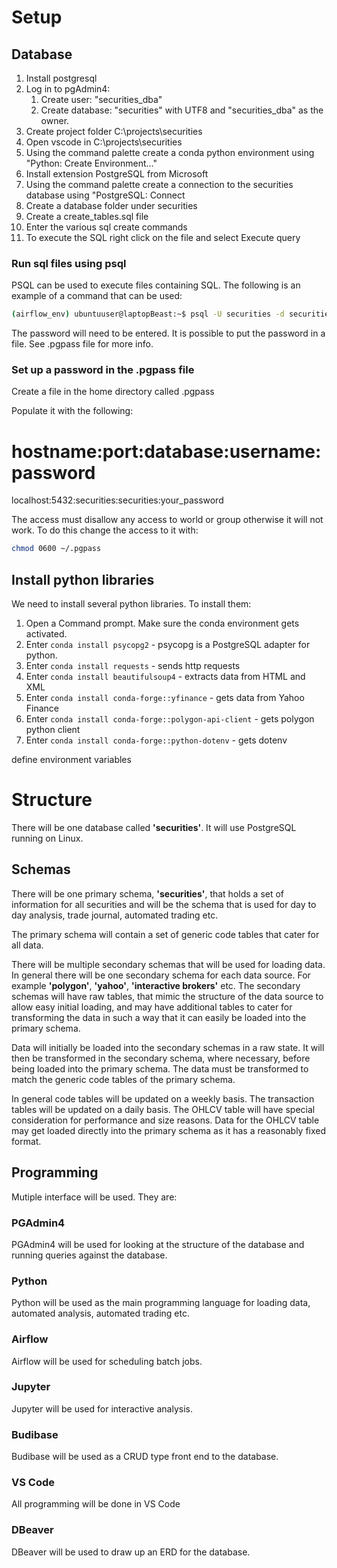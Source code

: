 # Setup

## Database

1. Install postgresql
1. Log in to  pgAdmin4:
    1. Create user: "securities_dba"
    1. Create database: "securities" with UTF8 and "securities_dba" as the owner.
1. Create project folder C:\projects\securities
1. Open vscode in C:\projects\securities
1. Using the command palette create a conda python environment using "Python: Create Environment..."
1. Install extension PostgreSQL from Microsoft
1. Using the command palette create a connection to the securities database using "PostgreSQL: Connect
1. Create a database folder under securities
1. Create a create_tables.sql file
1. Enter the various sql create commands
1. To execute the SQL right click on the file and select Execute query

### Run sql files using psql

PSQL can be used to execute files containing SQL. The following is an example of a command that can be used:

```bash
(airflow_env) ubuntuuser@laptopBeast:~$ psql -U securities -d securities -h localhost -f ~/karra/securities/database/create_portfolio_tables.sql
```

The password will need to be entered. It is possible to put the password in a file. See .pgpass file for more info.

### Set up a password in the .pgpass file

Create a file in the home directory called .pgpass

Populate it with the following:

# hostname:port:database:username:password
localhost:5432:securities:securities:your_password

The access must disallow any access to world or group otherwise it will not work. To do this change the access to it with:

```bash
chmod 0600 ~/.pgpass
```
 
## Install python libraries

We need to install several python libraries. To install them:

1. Open a Command prompt. Make sure the conda environment gets activated.
1. Enter `conda install psycopg2` - psycopg is a PostgreSQL adapter for python.
1. Enter `conda install requests` - sends http requests
1. Enter `conda install beautifulsoup4` - extracts data from HTML and XML
1. Enter `conda install conda-forge::yfinance` - gets data from Yahoo Finance
1. Enter `conda install conda-forge::polygon-api-client` - gets polygon python client
1. Enter `conda install conda-forge::python-dotenv` - gets dotenv


define environment variables

# Structure

There will be one database called **'securities'**. It will use PostgreSQL running on Linux.

## Schemas

There will be one primary schema, **'securities'**, that holds a set of information for all securities and will be the schema that is used for day to day analysis, trade journal, automated trading etc.

The primary schema will contain a set of generic code tables that cater for all data.

There will be multiple secondary schemas that will be used for loading data. In general there will be one secondary schema for each data source. For example **'polygon'**, **'yahoo'**, **'interactive brokers'** etc. The secondary schemas will have raw tables, that mimic the structure of the data source to allow easy initial loading, and may have additional tables to cater for transforming the data in such a way that it can easily be loaded into the primary schema.

Data will initially be loaded into the secondary schemas in a raw state. It will then be transformed in the secondary schema, where necessary, before being loaded into the primary schema. The data must be transformed to match the generic code tables of the primary schema.

In general code tables will be updated on a weekly basis. The transaction tables will be updated on a daily basis. The OHLCV table will have special consideration for performance and size reasons. Data for the OHLCV table may get loaded directly into the primary schema as it has a reasonably fixed format.

## Programming

Mutiple interface will be used. They are:

### PGAdmin4

PGAdmin4 will be used for looking at the structure of the database and running queries against the database.

### Python

Python will be used as the main programming language for loading data, automated analysis, automated trading etc.

### Airflow

Airflow will be used for scheduling batch jobs.

### Jupyter

Jupyter will be used for interactive analysis.

### Budibase

Budibase will be used as a CRUD type front end to the database.

### VS Code

All programming will be done in VS Code

### DBeaver

DBeaver will be used to draw up an ERD for the database.



